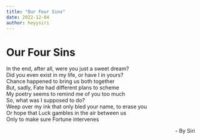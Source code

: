 ```yaml
---
title: "Our Four Sins"
date: 2022-12-04
author: heyysiri
---
```


# Our Four Sins 

In the end, after all, were you just a sweet dream?  
Did you even exist in my life, or have I in yours?  
Chance happened to bring us both together  
But, sadly, Fate had different plans to scheme  
My poetry seems to remind me of you too much  
So, what was I supposed to do?   
Weep over my ink that only bled your name, to erase you  
Or hope that Luck gambles in the air between us  
Only to make sure Fortune intervenes  
  
<p align='right'>- By Siri<p>

